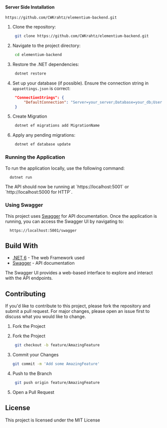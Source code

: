 #### Server Side Installation

   ```URL
   https://github.com/CWKrahtz/elementium-backend.git
   ```
1. Clone the repository:
   ```bash
    git clone https://github.com/CWKrahtz/elementium-backend.git
   ```
2. Navigate to the project directory:
   ```bash
    cd elementium-backend
   ```
3. Restore the .NET dependencies:
   ```bash
    dotnet restore
   ```
4. Set up your database (if possible). Ensure the connection string in `appsettings.json` is correct:
   ```json
    "ConnectionStrings": {
        "DefaultConnection": "Server=your_server;Database=your_db;User Id=your_user;Password=your_password;"
    }
   ```

5. Create Migration
   ```bash
    dotnet ef migrations add MigrationName
   ```

6. Apply any pending migrations:
   ```bash
    dotnet ef database update
   ```
### Running the Application
<p>To run the application locally, use the following command:</p>

```bash
  dotnet run
```
<p>The API should now be running at `https://localhost:5001` or `http://localhost:5000 for HTTP`.</p>

### Using Swagger
<p>This project uses <a href="https://swagger.io/">Swagger</a> for API documentation. Once the application is running, you can access the Swagger UI by navigating to:</p>

```
  https://localhost:5001/swagger
```

## Build With
<ul>
  <li><a href="https://dotnet.microsoft.com/en-us/download/dotnet/6.0">.NET 6</a> - The web Framework used</li>
  <li><a href="https://swagger.io/">Swagger</a> - API documentation</li>
</ul>

<p>The Swagger UI provides a web-based interface to explore and interact with the API endpoints.</p>

## Contributing
<p>If you'd like to contribute to this project, please fork the repository and submit a pull request. For major changes, please open an issue first to discuss what you would like to change.</p>

1. Fork the Project

2. Fork the Project
   ```bash
    git checkout -b feature/AmazingFeature
   ```
3. Commit your Changes
   ```bash
   git commit -m 'Add some AmazingFeature'
   ```
4. Push to the Branch
   ```bash
    git push origin feature/AmazingFeature
   ```
5. Open a Pull Request

## License

<p>This project is licensed under the MIT License</p>


[contributors-shield]: https://img.shields.io/github/contributors/Bladeyboy54/Elementium-frontend.svg?style=for-the-badge
[contributors-url]: https://github.com/Bladeyboy54/Elementium-frontend/graphs/contributors
[Forks]: https://img.shields.io/github/forks/Bladeyboy54/Elementium-frontend.svg?style=for-the-badge
[Forks-url]: https://github.com/Bladeyboy54/Elementium-frontend/forks
[Stars]: https://img.shields.io/github/stars/Bladeyboy54/Elementium-frontend.svg?style=for-the-badge
[Stars-url]: https://github.com/Bladeyboy54/Elementium-frontend/stargazers
